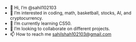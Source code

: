 - 👋 Hi, I’m @sahil102103
- 👀 I’m interested in coding, math, basketball, stocks, AI, and cryptocurrency.
- 🌱 I’m currently learning CS50.
- 💞️ I’m looking to collaborate on different projects.
- 📫 How to reach me sahilshah102103@gmail.com

<!---
sahil102103/sahil102103 is a ✨ special ✨ repository because its `README.md` (this file) appears on your GitHub profile.
You can click the Preview link to take a look at your changes.
--->

